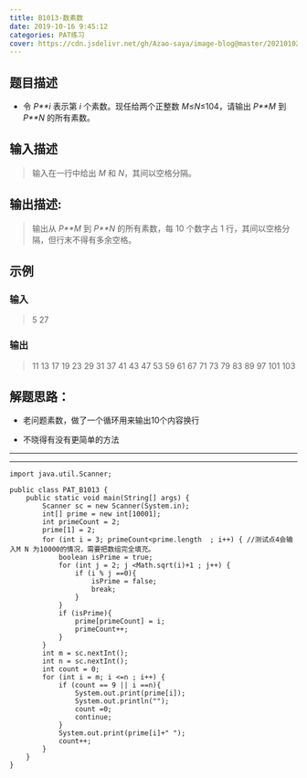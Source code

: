 ```yaml
---
title: B1013-数素数
date: 2019-10-16 9:45:12 
categories: PAT练习
cover: https://cdn.jsdelivr.net/gh/Azao-saya/image-blog@master/20210102/QQ图片20200131234133.3wh4kqrq5s20.jpg
---
```


## 题目描述 <!--more-->

-  令 *P**i* 表示第 *i* 个素数。现任给两个正整数 *M*≤*N*≤104，请输出 *P**M* 到 *P**N* 的所有素数。 

## 输入描述

>    输入在一行中给出 *M* 和 *N*，其间以空格分隔。 

## 输出描述:

>   输出从 *P**M* 到 *P**N* 的所有素数，每 10 个数字占 1 行，其间以空格分隔，但行末不得有多余空格。 

## 示例

### 输入

> 5 27

### 输出

> 11 13 17 19 23 29 31 37 41 43
> 47 53 59 61 67 71 73 79 83 89
> 97 101 103



## 解题思路：

- 老问题素数，做了一个循环用来输出10个内容换行

- 不晓得有没有更简单的方法

  

------

------

```
import java.util.Scanner;

public class PAT_B1013 {
    public static void main(String[] args) {
        Scanner sc = new Scanner(System.in);
        int[] prime = new int[10001];
        int primeCount = 2;
        prime[1] = 2;
        for (int i = 3; primeCount<prime.length  ; i++) { //测试点4会输入M N 为10000的情况，需要把数组完全填充。
            boolean isPrime = true;
            for (int j = 2; j <Math.sqrt(i)+1 ; j++) {
                if (i % j ==0){
                    isPrime = false;
                    break;
                }
            }
            if (isPrime){
                prime[primeCount] = i;
                primeCount++;
            }
        }
        int m = sc.nextInt();
        int n = sc.nextInt();
        int count = 0;
        for (int i = m; i <=n ; i++) {
            if (count == 9 || i ==n){
                System.out.print(prime[i]);
                System.out.println("");
                count =0;
                continue;
            }
            System.out.print(prime[i]+" ");
            count++;
        }
    }
}
```

